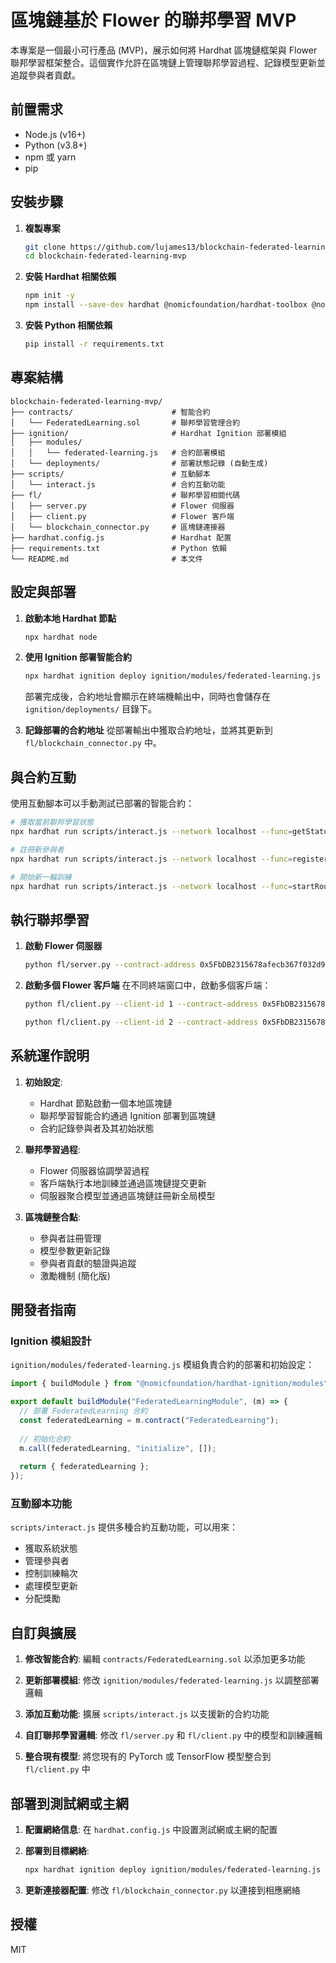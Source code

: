# 區塊鏈基於 Flower 的聯邦學習 MVP

本專案是一個最小可行產品 (MVP)，展示如何將 Hardhat 區塊鏈框架與 Flower 聯邦學習框架整合。這個實作允許在區塊鏈上管理聯邦學習過程、記錄模型更新並追蹤參與者貢獻。

## 前置需求

- Node.js (v16+)
- Python (v3.8+)
- npm 或 yarn
- pip

## 安裝步驟

1. **複製專案**
   ```bash
   git clone https://github.com/lujames13/blockchain-federated-learning-mvp.git
   cd blockchain-federated-learning-mvp
   ```

2. **安裝 Hardhat 相關依賴**
   ```bash
   npm init -y
   npm install --save-dev hardhat @nomicfoundation/hardhat-toolbox @nomicfoundation/hardhat-ignition @nomicfoundation/hardhat-ignition-ethers
   ```

3. **安裝 Python 相關依賴**
   ```bash
   pip install -r requirements.txt
   ```

## 專案結構

```
blockchain-federated-learning-mvp/
├── contracts/                      # 智能合約
│   └── FederatedLearning.sol       # 聯邦學習管理合約
├── ignition/                       # Hardhat Ignition 部署模組
│   ├── modules/                    
│   │   └── federated-learning.js   # 合約部署模組
│   └── deployments/                # 部署狀態記錄 (自動生成)
├── scripts/                        # 互動腳本
│   └── interact.js                 # 合約互動功能
├── fl/                             # 聯邦學習相關代碼
│   ├── server.py                   # Flower 伺服器
│   ├── client.py                   # Flower 客戶端
│   └── blockchain_connector.py     # 區塊鏈連接器
├── hardhat.config.js               # Hardhat 配置
├── requirements.txt                # Python 依賴
└── README.md                       # 本文件
```

## 設定與部署

1. **啟動本地 Hardhat 節點**
   ```bash
   npx hardhat node
   ```

2. **使用 Ignition 部署智能合約**
   ```bash
   npx hardhat ignition deploy ignition/modules/federated-learning.js --network localhost
   ```
   
   部署完成後，合約地址會顯示在終端機輸出中，同時也會儲存在 `ignition/deployments/` 目錄下。

3. **記錄部署的合約地址**
   從部署輸出中獲取合約地址，並將其更新到 `fl/blockchain_connector.py` 中。

## 與合約互動

使用互動腳本可以手動測試已部署的智能合約：

```bash
# 獲取當前聯邦學習狀態
npx hardhat run scripts/interact.js --network localhost --func=getStatus

# 註冊新參與者
npx hardhat run scripts/interact.js --network localhost --func=registerClient --clientId=1

# 開始新一輪訓練
npx hardhat run scripts/interact.js --network localhost --func=startRound --roundId=1
```

## 執行聯邦學習

1. **啟動 Flower 伺服器**
   ```bash
   python fl/server.py --contract-address 0x5FbDB2315678afecb367f032d93F642f64180aa3 --round-id 1
   ```

2. **啟動多個 Flower 客戶端**
   在不同終端窗口中，啟動多個客戶端：
   ```bash
   python fl/client.py --client-id 1 --contract-address 0x5FbDB2315678afecb367f032d93F642f64180aa3
   ```
   ```bash
   python fl/client.py --client-id 2 --contract-address 0x5FbDB2315678afecb367f032d93F642f64180aa3
   ```

## 系統運作說明

1. **初始設定**:
   - Hardhat 節點啟動一個本地區塊鏈
   - 聯邦學習智能合約通過 Ignition 部署到區塊鏈
   - 合約記錄參與者及其初始狀態

2. **聯邦學習過程**:
   - Flower 伺服器協調學習過程
   - 客戶端執行本地訓練並通過區塊鏈提交更新
   - 伺服器聚合模型並通過區塊鏈註冊新全局模型

3. **區塊鏈整合點**:
   - 參與者註冊管理
   - 模型參數更新記錄
   - 參與者貢獻的驗證與追蹤
   - 激勵機制 (簡化版)

## 開發者指南

### Ignition 模組設計

`ignition/modules/federated-learning.js` 模組負責合約的部署和初始設定：

```javascript
import { buildModule } from "@nomicfoundation/hardhat-ignition/modules";

export default buildModule("FederatedLearningModule", (m) => {
  // 部署 FederatedLearning 合約
  const federatedLearning = m.contract("FederatedLearning");
  
  // 初始化合約
  m.call(federatedLearning, "initialize", []);
  
  return { federatedLearning };
});
```

### 互動腳本功能

`scripts/interact.js` 提供多種合約互動功能，可以用來：
- 獲取系統狀態
- 管理參與者
- 控制訓練輪次
- 處理模型更新
- 分配獎勵

## 自訂與擴展

1. **修改智能合約**:
   編輯 `contracts/FederatedLearning.sol` 以添加更多功能

2. **更新部署模組**:
   修改 `ignition/modules/federated-learning.js` 以調整部署邏輯

3. **添加互動功能**:
   擴展 `scripts/interact.js` 以支援新的合約功能

4. **自訂聯邦學習邏輯**:
   修改 `fl/server.py` 和 `fl/client.py` 中的模型和訓練邏輯

5. **整合現有模型**:
   將您現有的 PyTorch 或 TensorFlow 模型整合到 `fl/client.py` 中

## 部署到測試網或主網

1. **配置網絡信息**:
   在 `hardhat.config.js` 中設置測試網或主網的配置

2. **部署到目標網絡**:
   ```bash
   npx hardhat ignition deploy ignition/modules/federated-learning.js --network goerli
   ```

3. **更新連接器配置**:
   修改 `fl/blockchain_connector.py` 以連接到相應網絡

## 授權

MIT